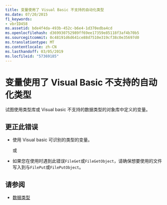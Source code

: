 ```yaml
---
title: 变量使用了 Visual Basic 不支持的自动化类型
ms.date: 07/20/2015
f1_keywords:
- vbrID458
ms.assetid: bde4f4da-493b-452c-b6e4-1d370edba4cd
ms.openlocfilehash: d369930752989ff69ee17359e85118f3af4b70b5
ms.sourcegitcommit: 0c48191d6d641ce88d7510e319cf38c0e35697d0
ms.translationtype: MT
ms.contentlocale: zh-CN
ms.lasthandoff: 03/05/2019
ms.locfileid: "57369185"
---
```

# <a name="variable-uses-an-automation-type-not-supported-in-visual-basic"></a>变量使用了 Visual Basic 不支持的自动化类型

试图使用类型库或 Visual basic 不支持的数据类型的对象库中定义的变量。

## <a name="to-correct-this-error"></a>更正此错误

- 使用 Visual basic 可识别的类型的变量。

     或

- 如果您在使用时遇到此错误`FileGet`或`FileGetObject`，请确保想要使用的文件写入到与`FilePut`或`FilePutObject`。

## <a name="see-also"></a>请参阅

- [数据类型](../../../visual-basic/language-reference/data-types/index.md)
